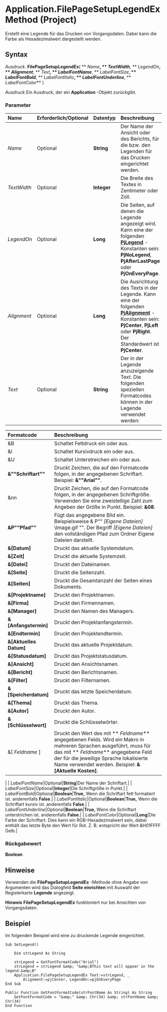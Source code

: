 
# Application.FilePageSetupLegendEx Method (Project)

Erstellt eine Legende für das Drucken von Vorgangsdaten. Dabei kann die Farbe als Hexadezimalwert dargestellt werden.


## Syntax

 _Ausdruck_. **FilePageSetupLegendEx**( ** _Name_**, ** _TextWidth_**, ** _LegendOn_**, ** _Alignment_**, ** _Text_**, ** _LabelFontName_**, ** _LabelFontSize_**, ** _LabelFontBold_**, ** _LabelFontItalic_**, ** _LabelFontUnderline_**, ** _LabelFontColor_** )

 _Ausdruck_ Ein Ausdruck, der ein **Application** -Objekt zurückgibt.


### Parameter



|**Name**|**Erforderlich/Optional**|**Datentyp**|**Beschreibung**|
|:-----|:-----|:-----|:-----|
| _Name_|Optional|**String**|Der Name der Ansicht oder des Berichts, für die bzw. den Legenden für das Drucken eingerichtet werden.|
| _TextWidth_|Optional|**Integer**|Die Breite des Textes in Zentimeter oder Zoll.|
| _LegendOn_|Optional|**Long**|Die Seiten, auf denen die Legende angezeigt wird. Kann eine der folgenden  **[PjLegend](f80075d7-d984-129f-5f83-099ca6c07cdf.md)** -Konstanten sein: **PjNoLegend**, **PjAfterLastPage** oder **PjOnEveryPage**.|
| _Alignment_|Optional|**Long**|Die Ausrichtung des Texts in der Legende. Kann eine der folgenden  **[PjAlignment](925376b3-c8aa-3326-5693-71dd3510f28c.md)** -Konstanten sein: **PjCenter**, **PjLeft** oder **PjRight**. Der Standardwert ist **PjCenter**.|
| _Text_|Optional|**String**|Der in der Legende anzuzeigende Text. Die folgenden speziellen Formatcodes können in der Legende verwendet werden:

|**Formatcode**|**Beschreibung**|
|:-----|:-----|
|&amp;B|Schaltet Fettdruck ein oder aus.|
|&amp;I|Schaltet Kursivdruck ein oder aus.|
|&amp;U|Schaltet Unterstreichen ein oder aus.|
|**&amp;""Schriftart""**|Druckt Zeichen, die auf den Formatcode folgen, in der angegebenen Schriftart. Beispiel:  **&amp;""Arial""**.|
|&amp;nn|Druckt Zeichen, die auf den Formatcode folgen, in der angegebenen Schriftgröße. Verwenden Sie eine zweistellige Zahl zum Angeben der Größe in Punkt. Beispiel:  **&amp;08**.|
|**&amp;P""Pfad""**|Fügt das angegebene Bild ein. Beispielsweise &amp; P"" _[Eigene Dateien]_ \Image.gif "". Der Begriff _[Eigene Dateien]_ den vollständigen Pfad zum Ordner Eigene Dateien darstellt.|
|**&amp;[Datum]**|Druckt das aktuelle Systemdatum.|
|**&amp;[Zeit]**|Druckt die aktuelle Systemzeit.|
|**&amp;[Datei]**|Druckt den Dateinamen.|
|**&amp;[Seite]**|Druckt die Seitenzahl.|
|**&amp;[Seiten]**|Druckt die Gesamtanzahl der Seiten eines Dokuments.|
|**&amp;[Projektname]**|Druckt den Projektnamen.|
|**&amp;[Firma]**|Druckt den Firmennamen.|
|**&amp;[Manager]**|Druckt den Namen des Managers.|
|**&amp;[Anfangstermin]**|Druckt den Projektanfangstermin.|
|**&amp;[Endtermin]**|Druckt den Projektendtermin.|
|**&amp;[Aktuelles Datum]**|Druckt das aktuelle Projektdatum.|
|**&amp;[Statusdatum]**|Druckt das Projektstatusdatum.|
|**&amp;[Ansicht]**|Druckt den Ansichtsnamen.|
|**&amp;[Bericht]**|Druckt den Berichtsnamen.|
|**&amp;[Filter]**|Druckt den Filternamen.|
|**&amp;[Speicherdatum]**|Druckt das letzte Speicherdatum.|
|**&amp;[Thema]**|Druckt das Thema.|
|**&amp;[Autor]**|Druckt den Autor.|
|**&amp;[Schlüsselwort]**|Druckt die Schlüsselwörter.|
|&amp;[ _Feldname_ ]|Druckt den Wert des mit  ** _Feldname_** angegebenen Felds. Wird ein Makro in mehreren Sprachen ausgeführt, muss für das mit ** _Feldname_** angegebene Feld der für die jeweilige Sprache lokalisierte Name verwendet werden. Beispiel: **&amp;[Aktuelle Kosten]**.|
|
| _LabelFontName_|Optional|**String**|Der Name der Schriftart.|
| _LabelFontSize_|Optional|**Integer**|Die Schriftgröße in Punkt.|
| _LabelFontBold_|Optional|**Boolean**|**True,** Wenn die Schriftart fett formatiert ist. anderenfalls **False**.|
| _LabelFontItalic_|Optional|**Boolean**|**True,** Wenn die Schriftart kursiv ist. anderenfalls **False**.|
| _LabelFontUnderline_|Optional|**Boolean**|**True,** Wenn die Schriftart unterstrichen ist. anderenfalls **False**.|
| _LabelFontColor_|Optional|**Long**|Die Farbe der Schriftart. Dies kann ein RGB-Hexadezimalwert sein, dabei enthält das letzte Byte den Wert für Rot. Z. B. entspricht der Wert &amp;H01FFFF Gelb.|

### Rückgabewert

 **Boolean**


## Hinweise

Verwenden die  **FilePageSetupLegendEx** -Methode ohne Angabe von Argumenten wird das Dialogfeld **Seite einrichten** mit Auswahl der Registerkarte **Legende** angezeigt.


 **Hinweis**   **FilePageSetupLegendEx** funktioniert nur bei Ansichten von Vorgangsdaten.


## Beispiel

Im folgenden Beispiel wird eine zu druckende Legende eingerichtet.


```
Sub SetLegend() 
 
    Dim strLegend As String 
 
    strLegend = GetFontFormatCode("Arial") 
    strLegend = strLegend &amp; "&amp;BThis text will appear in the legend.&amp;B" 
    Application.FilePageSetupLegendEx Text:=strLegend, _ 
        Alignment:=pjCenter, LegendOn:=pjOnEveryPage 
End Sub 
 
Public Function GetFontFormatCode(strFontName As String) As String 
    GetFontFormatCode = "&amp;" &amp; Chr(34) &amp; strFontName &amp; Chr(34) 
End Function
```

